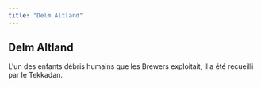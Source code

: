 ```yaml
---
title: "Delm Altland"
---
```


Delm Altland
------------





L'un des enfants débris humains que les Brewers exploitait, il a été recueilli par le Tekkadan. 



